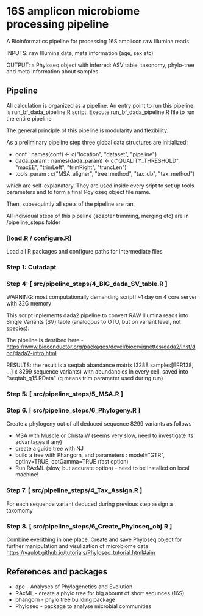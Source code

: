 # 16S amplicon microbiome processing pipeline
A Bioinformatics pipeline for processing 16S amplicon raw Illumina reads

INPUTS: raw Illumina data, meta information (age, sex etc)

OUTPUT: a Phyloseq object with inferred: ASV table, taxonomy, phylo-tree and meta information about samples


## Pipeline
All calculation is organized as a pipeline. An entry point to run this pipeline is run_bf_dada_pipeline.R script.
Execute run_bf_dada_pipeline.R file to run the entire pipeline

The general principle of this pipeline is modularity and flexibility.

As a preliminary pipeline step three global data structures are initialized:
- conf : names(conf) <- c("location", "dataset", "pipeline")
- dada_param : names(dada_param) <- c("QUALITY_THRESHOLD", "maxEE", "trimLeft", "trimRight", "truncLen")
- tools_param : c("MSA_aligner", "tree_method", "tax_db", "tax_method")

which are self-explanatory. They are used inside every sript to set up tools parameters and to form a final Pgyloseq object file name.

Then, subsequintly all spets of the pipeline are ran,

All individual steps of this pipeline (adapter trimming, merging etc) are in /pipeline_steps folder


### [load.R  / configure.R]
Load all R packages and configure paths for intermediate files


### Step 1: Cutadapt



### Step 4: [ src/pipeline_steps/4_BIG_dada_SV_table.R ]

WARNING: most computationally demanding script! ~1 day on 4 core server with 32G memory

This script inplements dada2 pipeline to convert RAW Illumina reads into Single Variants (SV) table (analogous to OTU, but on variant level, not species).

The pipeline is desribed here - https://www.bioconductor.org/packages/devel/bioc/vignettes/dada2/inst/doc/dada2-intro.html

RESULTS: the result is a seqtab abandance matrix (3288 samples[ERR138, ...] x 8299 sequence variants) with abundancies in every cell.
saved into "seqtab_q15.RData" (q means trim parameter used during run)


### Step 5: [ src/pipeline_steps/5_MSA.R ]
  
  
  
### Step 6. [ src/pipeline_steps/6_Phylogeny.R ]

Create a phylogeny out of all deduced sequence 8299 variants as follows
  - MSA with Muscle or ClustalW (seems very slow, need to investigate its advantages if any)
  - create a guide tree with NJ
  - build a tree with Phangorn, and parameters : model="GTR", optInv=TRUE, optGamma=TRUE (fast option)
  - Run  RAxML (slow, but accurate option) - need to be installed on local machine!
  
  
### Step 7. [ src/pipeline_steps/4_Tax_Assign.R ]

For each sequence variant deduced during previous step assign a taxomomy


   
   

  
  
### Step 8. [ src/pipeline_steps/6_Create_Phyloseq_obj.R ]

Combine everithing in one place.
Create and save Phyloseq object for further manipulation and visulization of microbiome data
https://vaulot.github.io/tutorials/Phyloseq_tutorial.html#aim



  
  
## References and packages
- ape - Analyses of Phylogenetics and Evolution
- RAxML - create a phylo tree for big abount of short sequnces (16S)
- phangorn - phylo tree building package
- Phyloseq - package to analyse microbial communities



